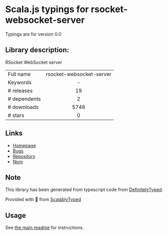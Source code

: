 
# Scala.js typings for rsocket-websocket-server

Typings are for version 0.0

## Library description:
RSocket WebSocket server

|                    |                 |
| ------------------ | :-------------: |
| Full name          | rsocket-websocket-server |
| Keywords           | - |
| # releases         | 19 |
| # dependents       | 2 |
| # downloads        | 5746 |
| # stars            | 0 |

## Links
- [Homepage](https://github.com/rsocket/rsocket-js#readme)
- [Bugs](https://github.com/rsocket/rsocket-js/issues)
- [Repository](https://github.com/rsocket/rsocket-js)
- [Npm](https://www.npmjs.com/package/rsocket-websocket-server)
    


## Note
This library has been generated from typescript code from [DefinitelyTyped](https://definitelytyped.org).

Provided with :purple_heart: from [ScalablyTyped](https://github.com/oyvindberg/ScalablyTyped)

## Usage
See [the main readme](../../readme.md) for instructions.


